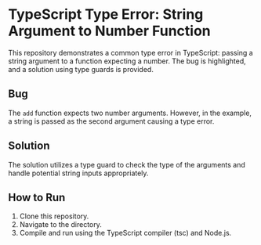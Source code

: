 # TypeScript Type Error: String Argument to Number Function

This repository demonstrates a common type error in TypeScript: passing a string argument to a function expecting a number.  The bug is highlighted, and a solution using type guards is provided.

## Bug

The `add` function expects two number arguments. However, in the example, a string is passed as the second argument causing a type error.

## Solution

The solution utilizes a type guard to check the type of the arguments and handle potential string inputs appropriately.

## How to Run

1. Clone this repository.
2. Navigate to the directory.
3. Compile and run using the TypeScript compiler (tsc) and Node.js.